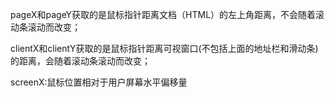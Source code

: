 pageX和pageY获取的是鼠标指针距离文档（HTML）的左上角距离，不会随着滚动条滚动而改变；

clientX和clientY获取的是鼠标指针距离可视窗口(不包括上面的地址栏和滑动条)的距离，会随着滚动条滚动而改变；

screenX:鼠标位置相对于用户屏幕水平偏移量